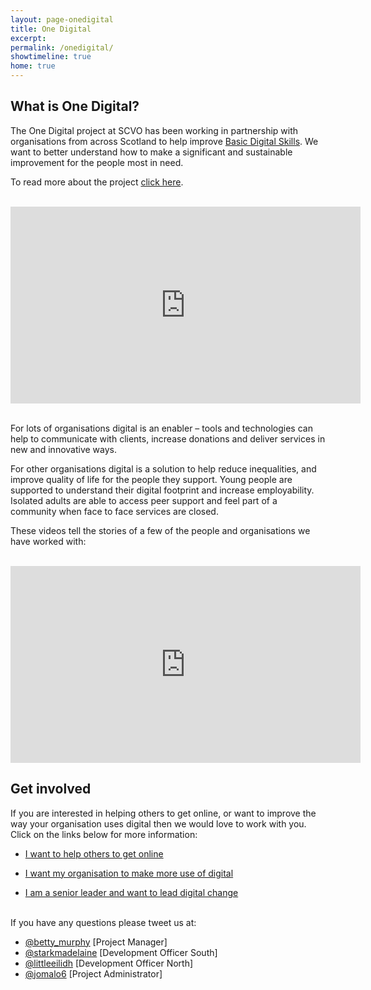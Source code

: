 ```yaml
---
layout: page-onedigital
title: One Digital
excerpt:
permalink: /onedigital/
showtimeline: true
home: true
---
```


## What is One Digital?

The One Digital project at SCVO has been working in partnership with organisations from across Scotland to help improve [Basic Digital Skills](http://www.go-on.co.uk/get-involved/basic-digital-skills/). We want to better understand how to make a significant and sustainable improvement for the people most in need. 

To read more about the project [click here](http://digital.scvo.org.uk/onedigital/about-one-digital).
<br><br>

<iframe width="560" height="315" src="https://www.youtube.com/embed/DwGwOsb1cdU" frameborder="0" allowfullscreen></iframe>

<br>For lots of organisations digital is an enabler – tools and technologies can help to communicate with clients, increase donations and deliver services in new and innovative ways. 

For other organisations digital is a solution to help reduce inequalities, and improve quality of life for the people they support. Young people are supported to understand their digital footprint and increase employability. Isolated adults are able to access peer support and feel part of a community when face to face services are closed. 

These videos tell the stories of a few of the people and organisations we have worked with: 
<br><br>

<iframe width="560" height="315" src="https://www.youtube.com/embed/videoseries?list=PLD_XS4xNFQV4fKzUf4M97xh6dP0Pc7FmE" frameborder="0" allowfullscreen></iframe>

## Get involved  

If you are interested in helping others to get online, or want to improve the way your organisation uses digital then we would love to work with you. Click on the links below for more information:

- [I want to help others to get online](http://digital.scvo.org.uk/onedigital/helping-others)

- [I want my organisation to make more use of digital](http://digital.scvo.org.uk/onedigital/helping-org) 

- [I am a senior leader and want to lead digital change](http://digital.scvo.org.uk/onedigital/actionlearning/)

<p><br />If you have any questions please tweet us at:</p>

<ul>
<li><a href="https://twitter.com/betty_murphy">@betty_murphy</a> [Project Manager]</li>
<li><a href="https://twitter.com/starkmadelaine">@starkmadelaine</a> [Development Officer South]</li>
<li><a href="https://twitter.com/littleeilidh">@littleeilidh</a> [Development Officer North]</li>
<li><a href="https://twitter.com/jomalo6">@jomalo6</a> [Project Administrator]</li>
</ul>

